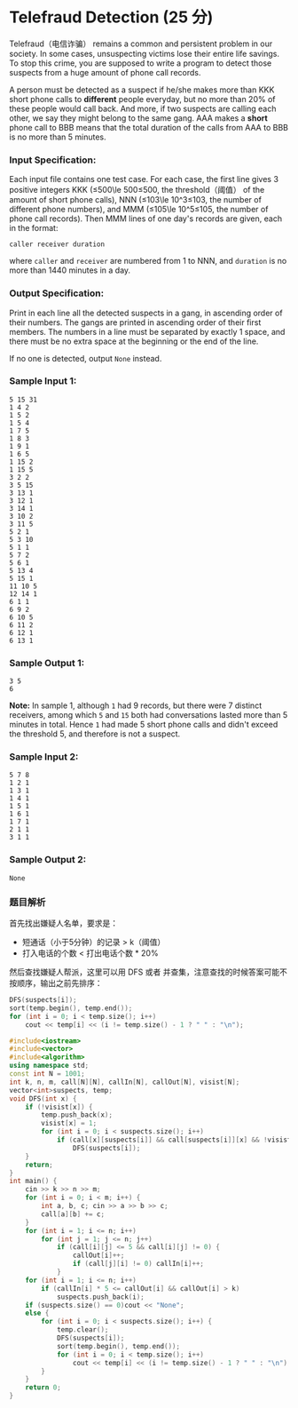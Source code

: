 # Telefraud Detection (25 分)

Telefraud（电信诈骗） remains a common and persistent problem in our society. In some cases, unsuspecting victims lose their entire life savings. To stop this crime, you are supposed to write a program to detect those suspects from a huge amount of phone call records.

A person must be detected as a suspect if he/she makes more than KKK short phone calls to **different** people everyday, but no more than 20% of these people would call back. And more, if two suspects are calling each other, we say they might belong to the same gang. AAA makes a **short** phone call to BBB means that the total duration of the calls from AAA to BBB is no more than 5 minutes.

### Input Specification:

Each input file contains one test case. For each case, the first line gives 3 positive integers KKK (≤500\\le 500≤500, the threshold（阈值） of the amount of short phone calls), NNN (≤103\\le 10^3≤10​3​​, the number of different phone numbers), and MMM (≤105\\le 10^5≤10​5​​, the number of phone call records). Then MMM lines of one day's records are given, each in the format:

    caller receiver duration
    

where `caller` and `receiver` are numbered from 1 to NNN, and `duration` is no more than 1440 minutes in a day.

### Output Specification:

Print in each line all the detected suspects in a gang, in ascending order of their numbers. The gangs are printed in ascending order of their first members. The numbers in a line must be separated by exactly 1 space, and there must be no extra space at the beginning or the end of the line.

If no one is detected, output `None` instead.

### Sample Input 1:

    5 15 31
    1 4 2
    1 5 2
    1 5 4
    1 7 5
    1 8 3
    1 9 1
    1 6 5
    1 15 2
    1 15 5
    3 2 2
    3 5 15
    3 13 1
    3 12 1
    3 14 1
    3 10 2
    3 11 5
    5 2 1
    5 3 10
    5 1 1
    5 7 2
    5 6 1
    5 13 4
    5 15 1
    11 10 5
    12 14 1
    6 1 1
    6 9 2
    6 10 5
    6 11 2
    6 12 1
    6 13 1
    

### Sample Output 1:

    3 5
    6
    

**Note:** In sample 1, although `1` had 9 records, but there were 7 distinct receivers, among which `5` and `15` both had conversations lasted more than 5 minutes in total. Hence `1` had made 5 short phone calls and didn't exceed the threshold 5, and therefore is not a suspect.

### Sample Input 2:

    5 7 8
    1 2 1
    1 3 1
    1 4 1
    1 5 1
    1 6 1
    1 7 1
    2 1 1
    3 1 1
    

### Sample Output 2:

    None

### 题目解析

首先找出嫌疑人名单，要求是：

- 短通话（小于5分钟）的记录 > k（阈值）
- 打入电话的个数 < 打出电话个数 * 20%

然后查找嫌疑人帮派，这里可以用 DFS 或者 并查集，注意查找的时候答案可能不按顺序，输出之前先排序：

```C++
DFS(suspects[i]);
sort(temp.begin(), temp.end());
for (int i = 0; i < temp.size(); i++)
    cout << temp[i] << (i != temp.size() - 1 ? " " : "\n");
```

```C++
#include<iostream>
#include<vector>
#include<algorithm>
using namespace std;
const int N = 1001;
int k, n, m, call[N][N], callIn[N], callOut[N], visist[N];
vector<int>suspects, temp;
void DFS(int x) {
	if (!visist[x]) {
		temp.push_back(x);
		visist[x] = 1;
		for (int i = 0; i < suspects.size(); i++)
			if (call[x][suspects[i]] && call[suspects[i]][x] && !visist[suspects[i]])
				DFS(suspects[i]);
	}
	return;
}
int main() {
	cin >> k >> n >> m;
	for (int i = 0; i < m; i++) {
		int a, b, c; cin >> a >> b >> c;
		call[a][b] += c;
	}
	for (int i = 1; i <= n; i++)
		for (int j = 1; j <= n; j++)
			if (call[i][j] <= 5 && call[i][j] != 0) {
				callOut[i]++;
				if (call[j][i] != 0) callIn[i]++;
			}
	for (int i = 1; i <= n; i++)
		if (callIn[i] * 5 <= callOut[i] && callOut[i] > k)
			suspects.push_back(i);
	if (suspects.size() == 0)cout << "None";
	else {
		for (int i = 0; i < suspects.size(); i++) {
			temp.clear();
			DFS(suspects[i]);
			sort(temp.begin(), temp.end());
			for (int i = 0; i < temp.size(); i++)
				cout << temp[i] << (i != temp.size() - 1 ? " " : "\n");
		}
	}
	return 0;
}
```